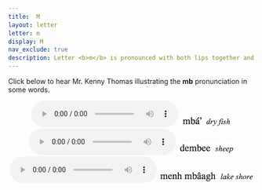 ```yaml
---
title:  M
layout: letter
letter: m
display: M
nav_exclude: true
description: Letter <b>m</b> is pronounced with both lips together and air flowing through the nose, much as in English. However, in Tanacross the pronunciation may vary between <b>m</b>, <b>mb</b>, and <b>b</b>, all of which are pronounced with both lips together. There is quite a bit of variation between speakers, so these examples should be taken as representative only. In Tanacross,  <b>m</b>  occurs only  at the start of a syllable, never at the end.	
---
```




Click below to hear Mr. Kenny Thomas illustrating the <b>mb</b> pronunciation in some words. 


<center>
<audio controls src="/assets/audio/ma1q_kt.mp3" type="audio/mpeg">Your browser does not support the audio element.</audio>
<img src="/assets/gif/maq_gloss.gif" border="0">
</center>

<center>
<audio controls src="/assets/audio/demee_kt.mp3" type="audio/mpeg">Your browser does not support the audio element.</audio>
<img src="/assets/gif/demee_gloss.gif" border="0">
</center>

<center>
<audio controls src="/assets/audio/menh_maagh_kt.mp3" type="audio/mpeg">Your browser does not support the audio element.</audio>
<img src="/assets/gif/menh_ma3agh.gif" border="0">
</center>
